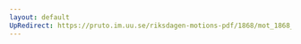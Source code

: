 ```yaml
---
layout: default
UpRedirect: https://pruto.im.uu.se/riksdagen-motions-pdf/1868/mot_1868__fk__26/mot_1868__fk__26-001.pdf
---
```

